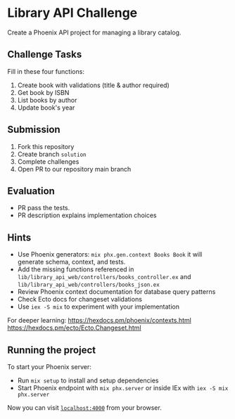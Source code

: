 # Library API Challenge

Create a Phoenix API project for managing a library catalog.

## Challenge Tasks
Fill in these four functions:
1. Create book with validations (title & author required)
2. Get book by ISBN
3. List books by author
4. Update book's year

## Submission
1. Fork this repository
2. Create branch `solution`
3. Complete challenges
4. Open PR to our repository main branch

## Evaluation
- PR pass the tests.
- PR description explains implementation choices

## Hints
- Use Phoenix generators: `mix phx.gen.context Books Book` it will generate schema, context, and tests.
- Add the missing functions referenced in `lib/library_api_web/controllers/books_controller.ex` and `lib/library_api_web/controllers/books_json.ex`
- Review Phoenix context documentation for database query patterns
- Check Ecto docs for changeset validations
- Use `iex -S mix` to experiment with your implementation

For deeper learning:
https://hexdocs.pm/phoenix/contexts.html
https://hexdocs.pm/ecto/Ecto.Changeset.html

## Running the project

To start your Phoenix server:

  * Run `mix setup` to install and setup dependencies
  * Start Phoenix endpoint with `mix phx.server` or inside IEx with `iex -S mix phx.server`

Now you can visit [`localhost:4000`](http://localhost:4000) from your browser.

